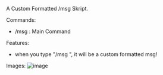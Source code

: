 A Custom Formatted /msg Skript.

Commands:

- /msg : Main Command

Features:

- when you type "/msg <player> <text>", it will be a custom formatted msg!

Images:
![image](https://github.com/BaconzDevelopment/Skript-ChatFormat-/assets/139022800/55e3be31-f230-43d0-8597-9274262097f5)

